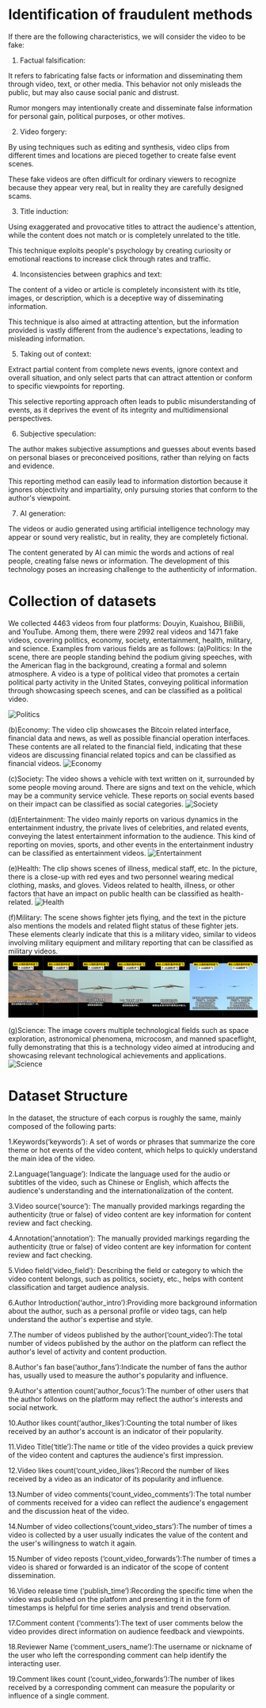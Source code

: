 # **Identification of fraudulent methods**

If there are the following characteristics, we will consider the video to be fake:

1. Factual falsification:

It refers to fabricating false facts or information and disseminating them through video, text, or other media. This behavior not only misleads the public, but may also cause social panic and distrust.

Rumor mongers may intentionally create and disseminate false information for personal gain, political purposes, or other motives.

2. Video forgery:

By using techniques such as editing and synthesis, video clips from different times and locations are pieced together to create false event scenes.

These fake videos are often difficult for ordinary viewers to recognize because they appear very real, but in reality they are carefully designed scams.

3. Title induction:

Using exaggerated and provocative titles to attract the audience's attention, while the content does not match or is completely unrelated to the title.

This technique exploits people's psychology by creating curiosity or emotional reactions to increase click through rates and traffic.

4. Inconsistencies between graphics and text:

The content of a video or article is completely inconsistent with its title, images, or description, which is a deceptive way of disseminating information.

This technique is also aimed at attracting attention, but the information provided is vastly different from the audience's expectations, leading to misleading information.

5. Taking out of context:

Extract partial content from complete news events, ignore context and overall situation, and only select parts that can attract attention or conform to specific viewpoints for reporting.

This selective reporting approach often leads to public misunderstanding of events, as it deprives the event of its integrity and multidimensional perspectives.

6. Subjective speculation:

The author makes subjective assumptions and guesses about events based on personal biases or preconceived positions, rather than relying on facts and evidence.

This reporting method can easily lead to information distortion because it ignores objectivity and impartiality, only pursuing stories that conform to the author's viewpoint.

7. AI generation:

The videos or audio generated using artificial intelligence technology may appear or sound very realistic, but in reality, they are completely fictional.

The content generated by AI can mimic the words and actions of real people, creating false news or information. The development of this technology poses an increasing challenge to the authenticity of information.

# **Collection of datasets**

We collected 4463 videos from four platforms: Douyin, Kuaishou, BiliBili, and YouTube. Among them, there were 2992 real videos and 1471 fake videos, covering politics, economy, society, entertainment, health, military, and science. Examples from various fields are as follows:
(a)Politics: In the scene, there are people standing behind the podium giving speeches, with the American flag in the background, creating a formal and solemn atmosphere. A video is a type of political video that promotes a certain political party activity in the United States, conveying political information through showcasing speech scenes, and can be classified as a political video.

![Politics](https://github.com/Mingxin0104/anonymous_ACL_2025/blob/main/images/politics.png?raw=true) 


(b)Economy: The video clip showcases the Bitcoin related interface, financial data and news, as well as possible financial operation interfaces. These contents are all related to the financial field, indicating that these videos are discussing financial related topics and can be classified as financial videos.
![Economy](https://github.com/Mingxin0104/anonymous_ACL_2025/blob/main/images/economy.png?raw=true)


(c)Society: The video shows a vehicle with text written on it, surrounded by some people moving around. There are signs and text on the vehicle, which may be a community service vehicle. These reports on social events based on their impact can be classified as social categories.
![Society](https://github.com/Mingxin0104/anonymous_ACL_2025/blob/main/images/society.png?raw=true)


(d)Entertainment: The video mainly reports on various dynamics in the entertainment industry, the private lives of celebrities, and related events, conveying the latest entertainment information to the audience. This kind of reporting on movies, sports, and other events in the entertainment industry can be classified as entertainment videos.
 ![Entertainment](https://github.com/Mingxin0104/anonymous_ACL_2025/blob/main/images/entertainment.png?raw=true)


(e)Health: The clip shows scenes of illness, medical staff, etc. In the picture, there is a close-up with red eyes and two personnel wearing medical clothing, masks, and gloves. Videos related to health, illness, or other factors that have an impact on public health can be classified as health-related.
 ![Health](https://github.com/Mingxin0104/anonymous_ACL_2025/blob/main/images/health.png?raw=true)


(f)Military: The scene shows fighter jets flying, and the text in the picture also mentions the models and related flight status of these fighter jets. These elements clearly indicate that this is a military video, similar to videos involving military equipment and military reporting that can be classified as military videos.
![Military](https://github.com/Mingxin0104/anonymous_ACL_2025/blob/main/images/military.png?raw=true) 


(g)Science: The image covers multiple technological fields such as space exploration, astronomical phenomena, microcosm, and manned spaceflight, fully demonstrating that this is a technology video aimed at introducing and showcasing relevant technological achievements and applications.
![Science](https://github.com/Mingxin0104/anonymous_ACL_2025/blob/main/images/science.png?raw=true) 



# **Dataset Structure**

In the dataset, the structure of each corpus is roughly the same, mainly composed of the following parts:

1.Keywords(‘keywords’): A set of words or phrases that summarize the core theme or hot events of the video content, which helps to quickly understand the main idea of the video.

2.Language(‘language’): Indicate the language used for the audio or subtitles of the video, such as Chinese or English, which affects the audience's understanding and the internationalization of the content.

3.Video source(‘source’): The manually provided markings regarding the authenticity (true or false) of video content are key information for content review and fact checking.

4.Annotation(‘annotation’): The manually provided markings regarding the authenticity (true or false) of video content are key information for content review and fact checking.

5.Video field(‘video_field’): Describing the field or category to which the video content belongs, such as politics, society, etc., helps with content classification and target audience analysis.

6.Author Introduction(‘author_intro’):Providing more background information about the author, such as a personal profile or video tags, can help understand the author's expertise and style.

7.The number of videos published by the author(‘count_video’):The total number of videos published by the author on the platform can reflect the author's level of activity and content production.

8.Author's fan base(‘author_fans’):Indicate the number of fans the author has, usually used to measure the author's popularity and influence.

9.Author's attention count(‘author_focus’):The number of other users that the author follows on the platform may reflect the author's interests and social network.

10.Author likes count(‘author_likes’):Counting the total number of likes received by an author's account is an indicator of their popularity.

11.Video Title(‘title’):The name or title of the video provides a quick preview of the video content and captures the audience's first impression.

12.Video likes count(‘count_video_likes’):Record the number of likes received by a video as an indicator of its popularity and influence.

13.Number of video comments(‘count_video_comments’):The total number of comments received for a video can reflect the audience's engagement and the discussion heat of the video.

14.Number of video collections(‘count_video_stars’):The number of times a video is collected by a user usually indicates the value of the content and the user's willingness to watch it again.

15.Number of video reposts (‘count_video_forwards’):The number of times a video is shared or forwarded is an indicator of the scope of content dissemination.

16.Video release time (‘publish_time’):Recording the specific time when the video was published on the platform and presenting it in the form of timestamps is helpful for time series analysis and trend observation.

17.Comment content (‘comments’):The text of user comments below the video provides direct information on audience feedback and viewpoints.

18.Reviewer Name (‘comment_users_name’):The username or nickname of the user who left the corresponding comment can help identify the interacting user.

19.Comment likes count (‘count_video_forwards’):The number of likes received by a corresponding comment can measure the popularity or influence of a single comment.

 
